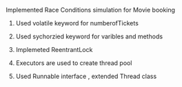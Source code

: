 Implemented Race Conditions simulation for Movie booking

1. Used volatile keyword for numberofTickets

2. Used sychorzied keyword for varibles and methods

3. Implemeted ReentrantLock 

4. Executors are used to create thread pool

5. Used Runnable interface , extended Thread class
